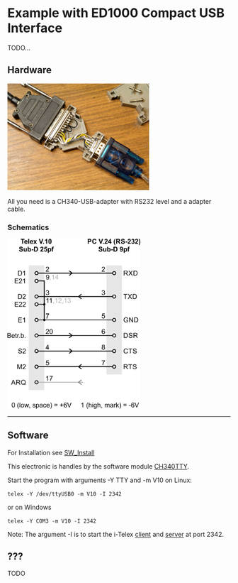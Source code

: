# Example with ED1000 Compact USB Interface
TODO...

## Hardware

<img src="../img/V.10.JPG" width="320px">

All you need is a CH340-USB-adapter with RS232 level and a adapter cable.

### Schematics

<img src="../img/V10Adapter.png" width="300px">

---

## Software

For Installation see [SW_Install](/wiki/README_SW_Install.md)

This electronic is handles by the software module [CH340TTY](/wiki/README_SW_DevCH340TTY.md).

Start the program with arguments -Y TTY and -m V10 on Linux:
    
    telex -Y /dev/ttyUSB0 -m V10 -I 2342

or on Windows
    
    telex -Y COM3 -m V10 -I 2342

Note: The argument -I is to start the i-Telex [client](/wiki/README_SW_DevITelexClient.md) and [server](/wiki/README_SW_DevITelexSrv.md) at port 2342.

## ???

TODO